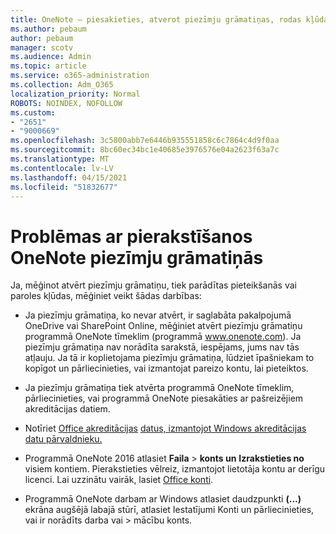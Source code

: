 ```yaml
---
title: OneNote — piesakieties, atverot piezīmju grāmatiņas, rodas kļūdas
ms.author: pebaum
author: pebaum
manager: scotv
ms.audience: Admin
ms.topic: article
ms.service: o365-administration
ms.collection: Adm_O365
localization_priority: Normal
ROBOTS: NOINDEX, NOFOLLOW
ms.custom:
- "2651"
- "9000669"
ms.openlocfilehash: 3c5800abb7e6446b935551858c6c7864c4d9f0aa
ms.sourcegitcommit: 8bc60ec34bc1e40685e3976576e04a2623f63a7c
ms.translationtype: MT
ms.contentlocale: lv-LV
ms.lasthandoff: 04/15/2021
ms.locfileid: "51832677"
---
```

# <a name="issues-signing-in-to-onenote-notebooks"></a>Problēmas ar pierakstīšanos OneNote piezīmju grāmatiņās

Ja, mēģinot atvērt piezīmju grāmatiņu, tiek parādītas pieteikšanās vai paroles kļūdas, mēģiniet veikt šādas darbības:

- Ja piezīmju grāmatiņa, ko nevar atvērt, ir saglabāta pakalpojumā OneDrive vai SharePoint Online, mēģiniet atvērt piezīmju grāmatiņu programmā OneNote tīmeklim (programmā www.onenote.com). Ja piezīmju grāmatiņa nav norādīta sarakstā, iespējams, jums nav tās atļauju. Ja tā ir koplietojama piezīmju grāmatiņa, lūdziet īpašniekam to kopīgot un pārliecinieties, vai izmantojat pareizo kontu, lai pieteiktos.

- Ja piezīmju grāmatiņa tiek atvērta programmā OneNote tīmeklim, pārliecinieties, vai programmā OneNote piesakāties ar pašreizējiem akreditācijas datiem. 

- Notīriet [Office akreditācijas](https://docs.microsoft.com/office/troubleshoot/error-messages/another-account-already-signed-in#step-3-clear-cached-credentials-on-the-computer) [datus, izmantojot Windows akreditācijas datu pārvaldnieku.](https://support.microsoft.com/help/4026814/windows-accessing-credential-manager)

- Programmā OneNote 2016 atlasiet **Faila**  >  **konts un** **Izrakstieties no** visiem kontiem. Pierakstieties vēlreiz, izmantojot lietotāja kontu ar derīgu licenci. Lai uzzinātu vairāk, lasiet [Office konti](https://support.office.com/article/accounts-in-office-628ea040-f265-49de-b986-be09c3ebf8a9).

- Programmā OneNote darbam ar Windows atlasiet daudzpunkti **(...)** ekrāna augšējā labajā stūrī, atlasiet Iestatījumi Konti un pārliecinieties, vai ir norādīts darba vai  >  mācību konts.